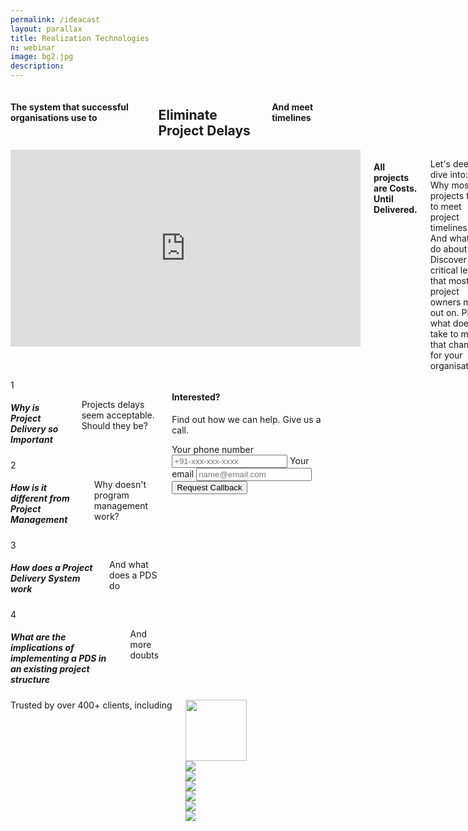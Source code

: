 ```yaml
---
permalink: /ideacast
layout: parallax
title: Realization Technologies
n: webinar 
image: bg2.jpg
description: 
---
```

<div class="row">
	<div class="small-12 columns text-center m-ws-bottom">
		<h4 class="wcolor">The system that successful organisations use to</h4>
		<h2 class="bold serif wc">Eliminate Project Delays</h2>
		<h4 class="wcolor2">And meet timelines</h4>
	</div>
</div>
<div class="lgbg">
<div class="row">
		<div class="small-12 medium-8 columns b-ws-top">
			<div class="flex-video widescreen">
  		  <iframe id="ytplayer" width="560" height="315" src="https://www.youtube.com/embed/71Q2ry0zptw?autoplay=1&modestbranding=1&showinfo=0&rel=0&cc_load_policy=1&iv_load_policy=3&theme=light&color=white" frameborder="0" allow="accelerometer; autoplay; encrypted-media; gyroscope; picture-in-picture" allowfullscreen></iframe>
			</div>
			<h4 class="bold nm">All projects are Costs. <span class="bkc">Until Delivered.</span></h4>
			<p class="scolor">Let's deep dive into: Why most projects fail to meet project timelines. And what to do about it. Discover the critical lever that most project owners miss out on. Plus what does it take to make that change for your organisation.</p>
		  <!-- <h5>Description</h5>
		  <p> Something here</p> -->
		</div>
		<div class="small-12 medium-4 columns b-ws-top b-ws-top-p">
			<div class="callout">
				<div class="row" style="position:relative;">
					<div class="small-2 bgline text-center columns s-ws-bottom-p">
						<div class="bgcircle">1</div>
					</div>
					<div class="small-10 columns s-ws-bottom" style="padding-left: 0;">
						<h5 class="bkc nm">Why is Project Delivery so Important</h5>
						<p>Projects delays seem acceptable. Should they be?</p>
					</div>
				</div>
				<div class="row" style="position:relative;">
					<div class="small-2 bgline text-center columns s-ws-bottom-p">
						<div class="bgcircle">2</div>
					</div>
					<div class="small-10 columns s-ws-bottom" style="padding-left: 0;">
						<h5 class="bkc nm">How is it different from Project Management</h5>
						<p>Why doesn't program management work?</p>
					</div>
				</div>
				<div class="row" style="position:relative;">
					<div class="small-2 bgline text-center columns s-ws-bottom-p">
						<div class="bgcircle">3</div>
					</div>
					<div class="small-10 columns s-ws-bottom" style="padding-left: 0;">
						<h5 class="bkc nm">How does a Project Delivery System work</h5>
						<p>And what does a PDS do</p>
					</div>
				</div>
				<div class="row" style="position:relative;">
					<div class="small-2 text-center columns" style="padding-bottom: 0;">
						<div class="bgcircle">4</div>
					</div>
					<div class="small-10 columns" style="padding-left: 0;">
						<h5 class="bkc nm">What are the implications of implementing a PDS in an existing project structure</h5>
						<p>And more doubts</p>
					</div>
				</div>
			</div>
			<div class="callout dbbg">
				<h4 class="wc bold">Interested?</h4>
				<p class="wcolor">Find out how we can help. Give us a call.</p>
				<form action="https://formspree.io/aditya@mutinylabs.in" method="POST">
					<label class="wcolor">Your phone number
					<input type="tel" name="telephone" class="fullwidth" placeholder="+91-xxx-xxx-xxxx"></label>
					<label class="wcolor">Your email
					<input type="email" name="mail" class="fullwidth" placeholder="name@email.com"></label>
					<input type="hidden" name="_next" value="http://signup.realization.com/thankyou.html"/>
					<input type="submit" name="" class="button fullwidth nm" value="Request Callback">
				</form>
			</div>
		</div>
	</div>
</div>
<div class="wbg">
	<div class="row">	
		<div class="small-12 columns b-ws-top m-ws-bottom text-center">
			<div class="scolor2 s-ws-bottom">Trusted by over 400+ clients, including</div>
      <div class="row">
      	<div class="small-2 hide-for-small-only columns text-center">
      		<img src="{{site.url}}/assets/img/logos/usaf.png" class="gs hv" style="height:98px;">
      	</div>
      	<div class="small-4 medium-2 columns">
      		<img src="{{site.url}}/assets/img/logos/tatasteel.png" class="gs hv m-ws-top-p xs-ws-top">
      	</div>
      	<div class="small-2 columns medium-1">
      		<img src="{{site.url}}/assets/img/logos/lt.png" class="gs hv s-ws-top">
      	</div>
      	<div class="small-2 hide-for-small-only columns">
      		<img src="{{site.url}}/assets/img/logos/boeing.png" class="gs hv">
      	</div>
      	<div class="small-3 medium-2 columns ">
      		<img src="{{site.url}}/assets/img/logos/ntpc.png" class="gs hv">
      	</div>
      	<div class="small-2 columns hide-for-small-only">
      		<img src="{{site.url}}/assets/img/logos/aarti.png" class="gs hv xs-ws-top">
      	</div>
      	<div class="small-2 medium-1 columns">
      		<img src="{{site.url}}/assets/img/logos/nasa.png" class="gs hv s-ws-top">
      	</div>
      </div>
    </div>
	</div>
</div>

